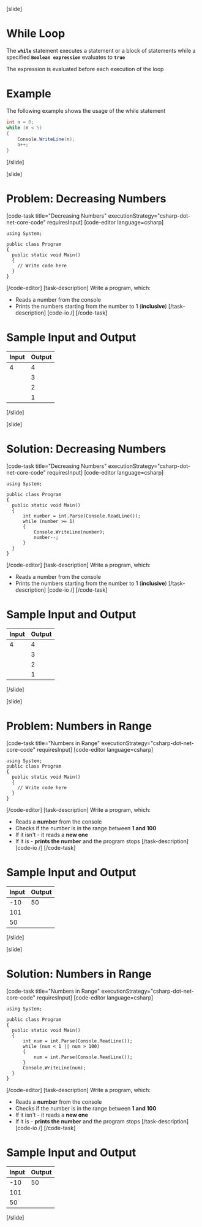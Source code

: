 [slide]
# While Loop
The **`while`** statement executes a statement or a block of statements while a specified **`Boolean expression`** evaluates to **`true`**

The expression is evaluated before each execution of the loop

# Example

The following example shows the usage of the while statement

```csharp
int n = 0;
while (n < 5)
{
    Console.WriteLine(n);
    n++;
}
```
[/slide]

[slide]
# Problem: Decreasing Numbers
[code-task title="Decreasing Numbers" executionStrategy="csharp-dot-net-core-code" requiresInput]
[code-editor language=csharp]
```
using System;

public class Program
{
  public static void Main()
  {
    // Write code here
  }
}
```
[/code-editor]
[task-description]
Write a program, which:

* Reads a number from the console
* Prints the numbers starting from the number to 1 (**inclusive**)
[/task-description]
[code-io /]
[/code-task]
# Sample Input and Output
|Input|Output|
|-----|------|
|4|4|
||3|
||2|
||1|
[/slide]

[slide]
# Solution: Decreasing Numbers
[code-task title="Decreasing Numbers" executionStrategy="csharp-dot-net-core-code" requiresInput]
[code-editor language=csharp]
```
using System;

public class Program
{
  public static void Main()
  {
      int number = int.Parse(Console.ReadLine());
      while (number >= 1)
      {
          Console.WriteLine(number);
          number--;
      }
  }
}
```
[/code-editor]
[task-description]
Write a program, which:

* Reads a number from the console
* Prints the numbers starting from the number to 1 (**inclusive**)
[/task-description]
[code-io /]
[/code-task]
# Sample Input and Output
|Input|Output|
|-----|------|
|4|4|
||3|
||2|
||1|
[/slide]

[slide]
# Problem: Numbers in Range
[code-task title="Numbers in Range" executionStrategy="csharp-dot-net-core-code" requiresInput]
[code-editor language=csharp]
```
using System;
public class Program
{
  public static void Main()
  {
    // Write code here
  }
}
```
[/code-editor]
[task-description]
Write a program, which:

* Reads a **number** from the console
* Checks if the number is in the range between **1 and 100**
* If it isn't - it reads a **new one**
* If it is - **prints the number** and the program stops
[/task-description]
[code-io /]
[/code-task]
# Sample Input and Output
|Input|Output|
|-----|------|
|-10|50|
|101||
|50||
[/slide]

[slide]
# Solution: Numbers in Range
[code-task title="Numbers in Range" executionStrategy="csharp-dot-net-core-code" requiresInput]
[code-editor language=csharp]
```
using System;

public class Program
{
  public static void Main()
  {
      int num = int.Parse(Console.ReadLine());
      while (num < 1 || num > 100)
      {
          num = int.Parse(Console.ReadLine());
      }
      Console.WriteLine(num);
  }
}
```
[/code-editor]
[task-description]
Write a program, which:

* Reads a **number** from the console
* Checks if the number is in the range between **1 and 100**
* If it isn't - it reads a **new one**
* If it is - **prints the number** and the program stops
[/task-description]
[code-io /]
[/code-task]
# Sample Input and Output
|Input|Output|
|-----|------|
|-10|50|
|101||
|50||
[/slide]